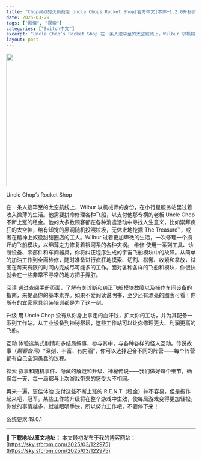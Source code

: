 ```yaml
---
title: "Chop叔叔的火箭商店 Uncle Chops Rocket Shop|官方中文|本体+1.2.0升补|NSZ|原版|"
date: 2025-03-29
tags: ["剧情", "探索"]
categories: ["Switch中文"]
excerpt: "Uncle Chop’s Rocket Shop 在一条人迹罕至的太空航线上，Wilbur 以机械师的身份，在小行星服务站里过着收入微薄的生活。他需要拼命修理各种飞船，以支付他那专横的老板 Uncle Chop 不断上涨的租金。他的大多数顾客都在各种消遣活动中寻找人生意义，比如崇拜疯狂的太空神，给有&hellip;"
layout: post
---
```


<img class="aligncenter size-full wp-image-122914" src="https://sky.sfcrom.com/wp-content/uploads/2025/03/2025032907231790.webp" alt="" width="616" height="353" />

Uncle Chop’s Rocket Shop

在一条人迹罕至的太空航线上，Wilbur 以机械师的身份，在小行星服务站里过着收入微薄的生活。他需要拼命修理各种飞船，以支付他那专横的老板 Uncle Chop 不断上涨的租金。他的大多数顾客都在各种消遣活动中寻找人生意义，比如崇拜疯狂的太空神，给有知觉的黑洞随机投喂垃圾，无休止地挖掘 The Treasure™，或者在精神上奴役甜甜圈店的工人。Wilbur 过着更加卑微的生活，一次修理一个损坏的飞船模块，以绵薄之力修复着银河系的各种灾祸。
维修
使用一系列工具、诊断设备、零部件和车间器具，你将纠正程序生成的宇宙飞船模块中的故障。从简单的加油工作到全面检修，随时准备进行疯狂地摸索、切割、松懈、收紧和拿放，试图在每天有限的时间内完成尽可能多的工作。面对各种各样的飞船和模块，你很快就会在一些非常不寻常的地方把手弄脏。

阅读
通过查阅手册页面，了解有关诊断和纠正飞船模块故障以及操作车间设备的指南，来提高你的基本素养。如果不爱阅读说明书，至少还有漂亮的图表可看！你所有的宜家家具组装培训都是为了这一刻。

升级
用 Uncle Chop 没有从你身上拿走的血汗钱，扩大你的工坊，并为其配备一系列工作站。从工业设备到神秘祭坛，这些工作站可以让你修理更大、利润更高的飞船。

互动
体验选集式剧情和多结局叙事，参与其中，与各种各样的怪人互动。传说故事（*翻看台词*）“深刻、丰富、有内涵”，你可以选择迎合不同的阵营——每个阵营都有自己空洞愚蠢的议程。

探索
叙事和随机事件、隐藏的解谜和升级、神秘传说——我们做好每个细节，确保每一天、每一局都与上次游戏带来的感受大不相同。

再来一遍，更佳体验
支付这些不断上涨的 R.E.N.T（租金）并不容易，但是振作起来吧，冠军。某些工作站升级将在整个游戏中生效，使每局游戏变得更加轻松。你做的事情越多，就越眼明手快，所以努力工作吧，不要停下来！

系统要求:19.0.1

---
📖 **下载地址/原文地址：** 本文最初发布于我的博客网站：[https://sky.sfcrom.com/2025/03/122975](https://sky.sfcrom.com/2025/03/122975)
